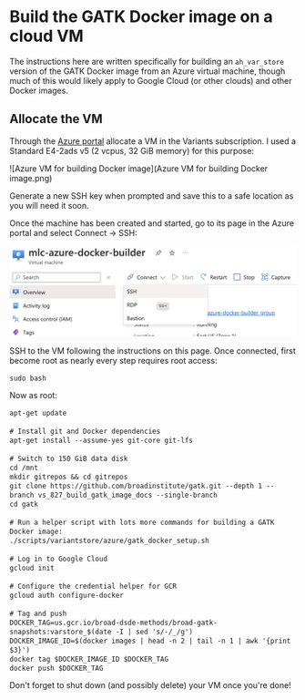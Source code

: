 # Build the GATK Docker image on a cloud VM

The instructions here are written specifically for building an `ah_var_store` version of the GATK Docker image from an
Azure virtual machine, though much of this would likely apply to Google Cloud (or other clouds) and other Docker images.


## Allocate the VM

Through the [Azure portal](https://portal.azure.com/) allocate a VM in the Variants subscription. I used a Standard
E4-2ads v5 (2 vcpus, 32 GiB memory) for this purpose:

![Azure VM for building Docker image](Azure VM for building Docker image.png)

Generate a new SSH key when prompted and save this to a safe location as you will need it soon. 

Once the machine has been created and started, go to its page in the Azure portal and select Connect -> SSH:


![Connect to Azure VM](./Azure%20VM%20Connect%20SSH.png)

SSH to the VM following the instructions on this page. Once connected, first become root as nearly every step requires
root access:

```
sudo bash
```

Now as root:

```
apt-get update

# Install git and Docker dependencies
apt-get install --assume-yes git-core git-lfs

# Switch to 150 GiB data disk
cd /mnt
mkdir gitrepos && cd gitrepos
git clone https://github.com/broadinstitute/gatk.git --depth 1 --branch vs_827_build_gatk_image_docs --single-branch
cd gatk

# Run a helper script with lots more commands for building a GATK Docker image:
./scripts/variantstore/azure/gatk_docker_setup.sh

# Log in to Google Cloud
gcloud init

# Configure the credential helper for GCR
gcloud auth configure-docker

# Tag and push
DOCKER_TAG=us.gcr.io/broad-dsde-methods/broad-gatk-snapshots:varstore_$(date -I | sed 's/-/_/g')
DOCKER_IMAGE_ID=$(docker images | head -n 2 | tail -n 1 | awk '{print $3}')
docker tag $DOCKER_IMAGE_ID $DOCKER_TAG
docker push $DOCKER_TAG
```

Don't forget to shut down (and possibly delete) your VM once you're done!
